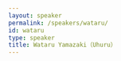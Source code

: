 ```yaml
---
layout: speaker
permalink: /speakers/wataru/
id: wataru
type: speaker
title: Wataru Yamazaki（Uhuru）
---
```

